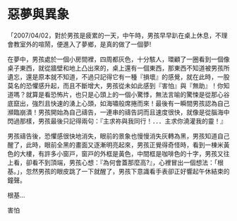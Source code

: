 # 惡夢與異象

「2007/04/02，對於男孩是疲累的一天，中午時，男孩早早趴在桌上休息，不理會教室外的喧鬧，便進入了夢鄉，是真的做了一個夢!

在夢中，男孩處於一個小房間裡，四周都灰色，十分駭人，環顧了一圈看到一個像桌子東西，就從牆壁和地上凸出來的，桌上還有一個東西，那東西不知道被男孩所遺忘，還是原本就不知道，不過只記得它有一種『損壞』的感覺，就在此時，一股莫名的恐懼感升起，而且不斷增大，男孩從未如此感到『害怕』與『無助』！你知道嗎？就算是看恐怖片，也只是心頭上的一個小驚悸，無法言喻的驚悚是從那心谷底竄出，強烈且快速的湧上心頭，如海嘯般席捲而來！最後有一瞬間男孩認為自己瀕臨崩潰！男孩開始為自己禱告，一連串的禱告詞而且速度很快，就像是從腦海中閃過那樣，男孩最後只記得兩句：『主求祢與我同行！．．．主求你澆灌我的靈！』

男孩禱告後，恐懼感很快地消失，眼前的景象也慢慢消失灰轉為黑，男孩知道自己醒了，此時，眼前全黑的畫面又逐漸明亮起來，男孩正覺得奇怪時，看到一棟米黃色的大樓，有許多小窗⼾，窗⼾的外框是黃色，中間框是咖啡色的十字，男孩又往上看，卻看不到頂端，男孩心想：『為何會蓋那麼高?』，心裡冒出一個想法：「根基。」，忽然男孩的眼皮跳了一下就醒了，男孩下意識看手表卻正好響起午休結束的鐘聲。

根基...

害怕
